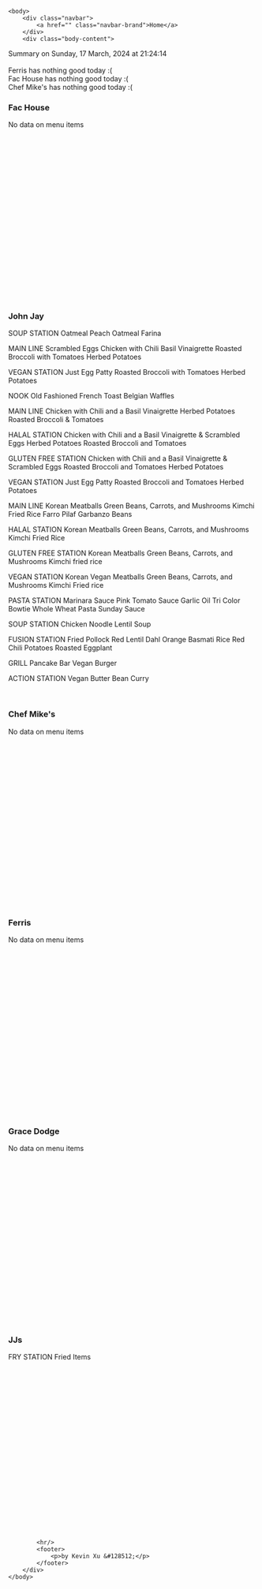 <!DOCTYPE html>
<html>
    <head>
        <meta charset="UTF-8">
        <title>
Dining Info
</title>
        <link rel="stylesheet" type="text/css" href="/static/dining.css" />
    </head>

    <body>
        <div class="navbar">
            <a href="" class="navbar-brand">Home</a>
        </div>
        <div class="body-content">
            
<div class="summary">
  Summary on Sunday, 17 March, 2024 at 21:24:14
  <br><br>
  Ferris has nothing good today :(
  <br>
  Fac House has nothing good today :(
  <br>
  Chef Mike's has nothing good today :(
  <br>
</div>
<div class="w3-row-padding w3-center w3-margin-top">
  <div class="w3-third">
    <div class="w3-card w3-container" style="min-height:400px">
    <h3>Fac House</h3>
    <div class="list">No data on menu items</div>
    <br>
    </div>
    <div class="w3-card w3-container" style="min-height:400px">
      <h3>John Jay</h3>
      <i class="fa fa-css3 w3-margin-bottom w3-text-theme" style="font-size:10px"></i>
      <div class="list">
SOUP STATION
Oatmeal
Peach Oatmeal
Farina

MAIN LINE
Scrambled Eggs
Chicken with Chili Basil Vinaigrette
Roasted Broccoli with Tomatoes
Herbed Potatoes

VEGAN STATION
Just Egg Patty
Roasted Broccoli with Tomatoes
Herbed Potatoes

NOOK
Old Fashioned French Toast
Belgian Waffles

MAIN LINE
Chicken with Chili and a Basil Vinaigrette
Herbed Potatoes
Roasted Broccoli & Tomatoes

HALAL STATION
Chicken with Chili and a Basil Vinaigrette & Scrambled Eggs
Herbed Potatoes
Roasted Broccoli and Tomatoes

GLUTEN FREE STATION
Chicken with Chili and a Basil Vinaigrette & Scrambled Eggs
Roasted Broccoli and Tomatoes
Herbed Potatoes

VEGAN STATION
Just Egg Patty
Roasted Broccoli and Tomatoes
Herbed Potatoes

MAIN LINE
Korean Meatballs
Green Beans, Carrots, and Mushrooms
Kimchi Fried Rice
Farro Pilaf
Garbanzo Beans

HALAL STATION
Korean Meatballs
Green Beans, Carrots, and Mushrooms
Kimchi Fried Rice

GLUTEN FREE STATION
Korean Meatballs
Green Beans, Carrots, and Mushrooms
Kimchi fried rice

VEGAN STATION
Korean Vegan Meatballs
Green Beans, Carrots, and Mushrooms
Kimchi Fried rice

PASTA STATION
Marinara Sauce
Pink Tomato Sauce
Garlic Oil
Tri Color Bowtie
Whole Wheat Pasta
Sunday Sauce

SOUP STATION
Chicken Noodle
Lentil Soup

FUSION STATION
Fried Pollock
Red Lentil Dahl
Orange Basmati Rice
Red Chili Potatoes
Roasted Eggplant

GRILL
Pancake Bar
Vegan Burger

ACTION STATION
Vegan Butter Bean Curry
</div>
      <br>
    </div>
  </div>
  <div class="w3-third">
    <div class="w3-card w3-container" style="min-height:400px">
    <h3>Chef Mike's</h3>
    <i class="fa fa-css3 w3-margin-bottom w3-text-theme" style="font-size:10px"></i>
      <div class="list">No data on menu items</div>
      <br>
    </div>
    <div class="w3-card w3-container" style="min-height:400px">
      <h3>Ferris</h3>
      <div class="list">No data on menu items</div>
      <br>
    </div>
  </div>
  <div class="w3-third">
    <div class="w3-card w3-container" style="min-height:400px">
    <h3>Grace Dodge</h3>
    <i class="fa fa-diamond w3-margin-bottom w3-text-theme" style="font-size:10px"></i>
    <div class="list">No data on menu items</div>
    <br>
    </div>
    <div class="w3-card w3-container" style="min-height:400px">
      <h3>JJs</h3>
      <i class="fa fa-diamond w3-margin-bottom w3-text-theme" style="font-size:10px"></i>
      <div class="list">
FRY STATION
Fried Items
</div>
      <br>
    </div>
  </div>
</div>



            <hr/>
            <footer>
                <p>by Kevin Xu &#128512;</p>
            </footer>
        </div>
    </body>
</html>